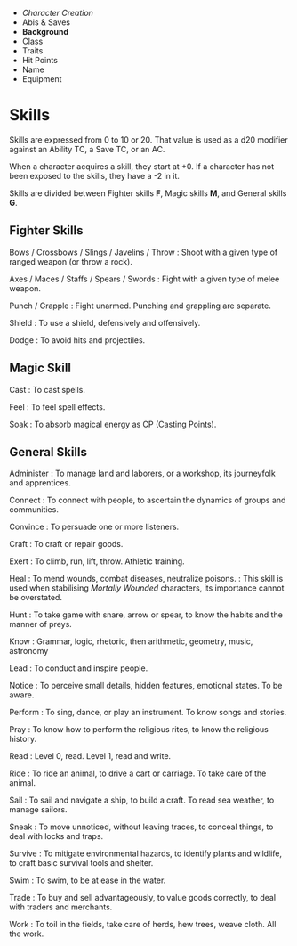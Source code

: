 
<!-- .margin.compass -->
* _Character Creation_
* Abis & Saves
* **Background**
* Class
* Traits
* Hit Points
* Name
* Equipment


<!-- <div.two-columns> -->
<!-- <div.left-column> -->

# Skills

Skills are expressed from 0 to 10 or 20. That value is used as a d20 modifier against an Ability TC, a Save TC, or an AC.

When a character acquires a skill, they start at +0. If a character has not been exposed to the skills, they have a -2 in it.

Skills are divided between Fighter skills **F**, Magic skills **M**, and General skills **G**.

## Fighter Skills

Bows / Crossbows / Slings / Javelins / Throw
: Shoot with a given type of ranged weapon (or throw a rock).

Axes / Maces / Staffs / Spears / Swords
: Fight with a given type of melee weapon.

Punch / Grapple
: Fight unarmed. Punching and grappling are separate.

Shield
: To use a shield, defensively and offensively.

Dodge
: To avoid hits and projectiles.


## Magic Skill

Cast
: To cast spells.

Feel
: To feel spell effects.

Soak
: To absorb magical energy as CP (Casting Points).

<!-- </div.left-column> -->
<!-- <div.right-column> -->

## General Skills

Administer
: To manage land and laborers, or a workshop, its journeyfolk and apprentices.

Connect
: To connect with people, to ascertain the dynamics of groups and communities.

Convince
: To persuade one or more listeners.

Craft
: To craft or repair goods.

Exert
: To climb, run, lift, throw. Athletic training.

Heal
: To mend wounds, combat diseases, neutralize poisons.
: This skill is used when stabilising _Mortally Wounded_ characters, its importance cannot be overstated.

Hunt
: To take game with snare, arrow or spear, to know the habits and the manner of preys.

Know
: Grammar, logic, rhetoric, then arithmetic, geometry, music, astronomy

Lead
: To conduct and inspire people.

Notice
: To perceive small details, hidden features, emotional states. To be aware.

Perform
: To sing, dance, or play an instrument. To know songs and stories.

Pray
: To know how to perform the religious rites, to know the religious history.

Read
: Level 0, read. Level 1, read and write.

Ride
: To ride an animal, to drive a cart or carriage. To take care of the animal.

Sail
: To sail and navigate a ship, to build a craft. To read sea weather, to manage sailors.

Sneak
: To move unnoticed, without leaving traces, to conceal things, to deal with locks and traps.

Survive
: To mitigate environmental hazards, to identify plants and wildlife, to craft basic survival tools and shelter.

Swim
: To swim, to be at ease in the water.

Trade
: To buy and sell advantageously, to value goods correctly, to deal with traders and merchants.

Work
: To toil in the fields, take care of herds, hew trees, weave cloth. All the work.

<!-- </div.right-column> -->
<!-- </div.two-columns> -->

